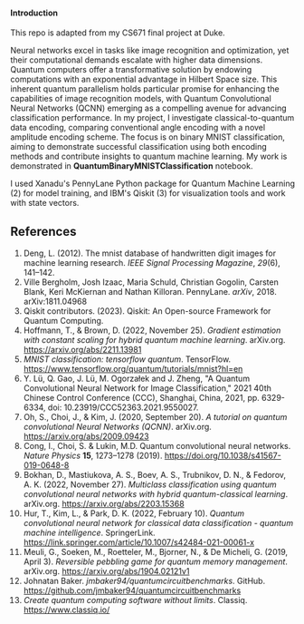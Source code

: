 #### Introduction

This repo is adapted from my CS671 final project at Duke.

Neural networks excel in tasks like image recognition and optimization, yet their computational demands escalate with higher data dimensions. Quantum computers offer a transformative solution by endowing computations with an exponential advantage in Hilbert Space size. This inherent quantum parallelism holds particular promise for enhancing the capabilities of image recognition models, with Quantum Convolutional Neural Networks (QCNN) emerging as a compelling avenue for advancing classification performance. In my project, I investigate classical-to-quantum data encoding, comparing conventional angle encoding with a novel amplitude encoding scheme. The focus is on binary MNIST classification, aiming to demonstrate successful classification using both encoding methods and contribute insights to quantum machine learning. My work is demonstrated in **QuantumBinaryMNISTClassification** notebook.

I used Xanadu's PennyLane Python package for Quantum Machine Learning (2) for model training, and IBM's Qiskit (3) for visualization tools and work with state vectors.

## References 

1) Deng, L. (2012). The mnist database of handwritten digit images for machine learning research. *IEEE Signal Processing Magazine*, *29*(6), 141–142.
2) Ville Bergholm, Josh Izaac, Maria Schuld, Christian Gogolin, Carsten Blank, Keri McKiernan and Nathan Killoran. PennyLane. *arXiv*, 2018. arXiv:1811.04968
3) Qiskit contributors. (2023). Qiskit: An Open-source Framework for Quantum Computing.
4) Hoffmann, T., & Brown, D. (2022, November 25). *Gradient estimation with constant scaling for hybrid quantum machine learning*. arXiv.org. https://arxiv.org/abs/2211.13981
5) *MNIST classification: tensorflow quantum*. TensorFlow. https://www.tensorflow.org/quantum/tutorials/mnist?hl=en 
6) Y. Lü, Q. Gao, J. Lü, M. Ogorzałek and J. Zheng, "A Quantum Convolutional Neural Network for Image Classification," 2021 40th Chinese Control Conference (CCC), Shanghai, China, 2021, pp. 6329-6334, doi: 10.23919/CCC52363.2021.9550027.
7) Oh, S., Choi, J., & Kim, J. (2020, September 20). *A tutorial on quantum convolutional Neural Networks (QCNN)*. arXiv.org. https://arxiv.org/abs/2009.09423 
8) Cong, I., Choi, S. & Lukin, M.D. Quantum convolutional neural networks. *Nature Physics* **15**, 1273–1278 (2019). https://doi.org/10.1038/s41567-019-0648-8
9) Bokhan, D., Mastiukova, A. S., Boev, A. S., Trubnikov, D. N., & Fedorov, A. K. (2022, November 27). *Multiclass classification using quantum convolutional neural networks with hybrid quantum-classical learning*. arXiv.org. https://arxiv.org/abs/2203.15368 
10) Hur, T., Kim, L., & Park, D. K. (2022, February 10). *Quantum convolutional neural network for classical data classification - quantum machine intelligence*. SpringerLink. https://link.springer.com/article/10.1007/s42484-021-00061-x 
11) Meuli, G., Soeken, M., Roetteler, M., Bjorner, N., & De Micheli, G. (2019, April 3). *Reversible pebbling game for quantum memory management*. arXiv.org. https://arxiv.org/abs/1904.02121v1 
12) Johnatan Baker. *jmbaker94/quantumcircuitbenchmarks*. GitHub. https://github.com/jmbaker94/quantumcircuitbenchmarks 
13) *Create quantum computing software without limits*. Classiq. https://www.classiq.io/ 
